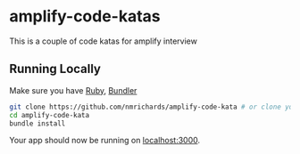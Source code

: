 # amplify-code-katas

This is a couple of code katas for amplify interview

## Running Locally

Make sure you have [Ruby](https://www.ruby-lang.org), [Bundler](http://bundler.io)

```sh
git clone https://github.com/nmrichards/amplify-code-kata # or clone your own fork
cd amplify-code-kata
bundle install
```

Your app should now be running on [localhost:3000](http://localhost:3000/).
